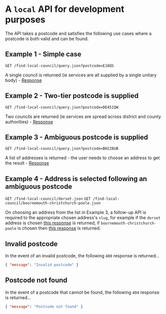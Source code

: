 # A `local` API for development purposes

The API takes a postcode and satisfies the following use cases where a postcode is both valid and can be found.


## Example 1 - Simple case

`GET /find-local-council/query.json?postcode=E18QS`

A single council is returned (ie services are all supplied by a single unitary body) - [Response](/response/tower-hamlets.json)


## Example 2 - Two-tier postcode is supplied

`GET /find-local-council/query.json?postcode=DE451QW`

Two councils are returned (ie services are spread across district and county authorities) - [Response](/response/derbyshire-dales.json)


## Example 3 - Ambiguous postcode is supplied

`GET /find-local-council/query.json?postcode=BH228UB`

A list of addresses is returned - the user needs to choose an address to get the result - [Response](/response/addresses.json)


## Example 4 - Address is selected following an ambiguous postcode

`GET /find-local-council/dorset.json`
`GET /find-local-council/bournemouth-christchurch-poole.json`

On choosing an address from the list in Example 3, a follow-up API is required to the appropriate chosen address's `slug`, for example if the `dorset` address is chosen [this response](/response/dorset.json) is returned, if `bournemouth-christchurch-poole` is chosen then [this response](/response/bournemouth-christchurch-poole.json) is returned.


## Invalid postcode

In the event of an invalid postcode, the following `400` response is returned...

```json
{ "message": "Invalid postcode" }
```


## Postcode not found

In the event of a postcode that cannot be found, the following `404` response is returned...

```json
{ "message": "Postcode not found" }
```
